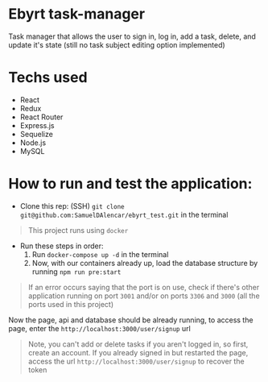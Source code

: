 # Ebyrt task-manager

  Task manager that allows the user to sign in, log in, add a task, delete, and update it's state (still no task subject editing option implemented)
 
 # Techs used
 
 * React
 * Redux
 * React Router
 * Express.js
 * Sequelize
 * Node.js
 * MySQL
 
# How to run and test the application:

 * Clone this rep: (SSH) `git clone git@github.com:SamuelDAlencar/ebyrt_test.git` in the terminal
 > This project runs using `docker`
 * Run these steps in order:
   1. Run `docker-compose up -d` in the terminal
   2. Now, with our containers already up, load the database structure by running `npm run pre:start`
  > If an error occurs saying that the port is on use, check if there's other application running on port `3001` and/or on ports `3306` and `3000` (all the ports used in this project)

Now the page, api and database should be already running, to access the page, enter the `http://localhost:3000/user/signup` url
  > Note, you can't add or delete tasks if you aren't logged in, so first, create an account. If you already signed in but restarted the page, access the url `http://localhost:3000/user/signup` to recover the token
